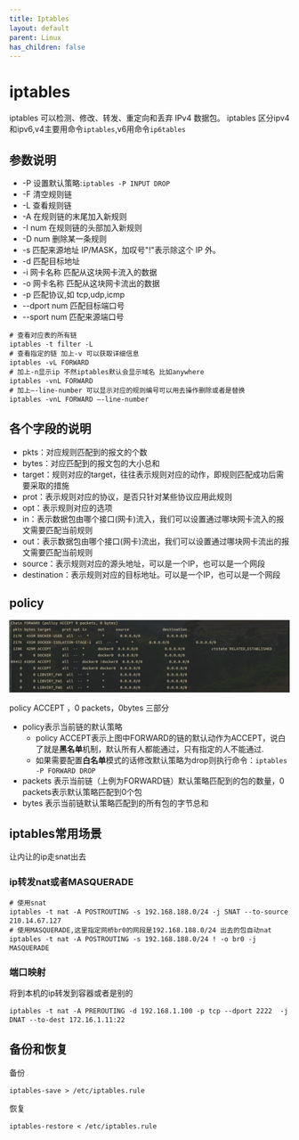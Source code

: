 ```yaml
---
title: Iptables
layout: default
parent: Linux
has_children: false
---
```


# iptables

iptables 可以检测、修改、转发、重定向和丢弃 IPv4 数据包。
iptables 区分ipv4和ipv6,v4主要用命令`iptables`,v6用命令`ip6tables`

## 参数说明

- -P	设置默认策略:`iptables -P INPUT DROP`
- -F	清空规则链
- -L	查看规则链
- -A	在规则链的末尾加入新规则
- -I	num 在规则链的头部加入新规则
- -D	num 删除某一条规则
- -s	匹配来源地址 IP/MASK，加叹号"!"表示除这个 IP 外。
- -d	匹配目标地址
- -i	网卡名称 匹配从这块网卡流入的数据
- -o	网卡名称 匹配从这块网卡流出的数据
- -p	匹配协议,如 tcp,udp,icmp
- --dport num	匹配目标端口号
- --sport num	匹配来源端口号



```shell
# 查看对应表的所有链
iptables -t filter -L
# 查看指定的链 加上-v 可以获取详细信息
iptables -vL FORWARD
# 加上-n显示ip 不然iptables默认会显示域名 比如anywhere
iptables -vnL FORWARD
# 加上–-line-number 可以显示对应的规则编号可以用去操作删除或者是替换
iptables -vnL FORWARD –-line-number
```

## 各个字段的说明

- pkts：对应规则匹配到的报文的个数
- bytes：对应匹配到的报文包的大小总和
- target：规则对应的target，往往表示规则对应的动作，即规则匹配成功后需要采取的措施
- prot：表示规则对应的协议，是否只针对某些协议应用此规则
- opt：表示规则对应的选项
- in：表示数据包由哪个接口(网卡)流入，我们可以设置通过哪块网卡流入的报文需要匹配当前规则
- out：表示数据包由哪个接口(网卡)流出，我们可以设置通过哪块网卡流出的报文需要匹配当前规则
- source：表示规则对应的源头地址，可以是一个IP，也可以是一个网段
- destination：表示规则对应的目标地址。可以是一个IP，也可以是一个网段


## policy

![iptables-policy](/assets/images/linux/iptables.jpg)

policy ACCEPT ，0 packets，0bytes 三部分

- policy表示当前链的默认策略
    - policy ACCEPT表示上图中FORWARD的链的默认动作为ACCEPT，说白了就是**黑名单**机制，默认所有人都能通过，只有指定的人不能通过.
    - 如果需要配置**白名单**模式的话修改默认策略为drop则执行命令：`iptables -P FORWARD DROP`
- packets 表示当前链（上例为FORWARD链）默认策略匹配到的包的数量，0 packets表示默认策略匹配到0个包
- bytes 表示当前链默认策略匹配到的所有包的字节总和

## iptables常用场景

让内让的ip走snat出去

### ip转发nat或者MASQUERADE

```shell
# 使用snat
iptables -t nat -A POSTROUTING -s 192.168.188.0/24 -j SNAT --to-source 210.14.67.127
# 使用MASQUERADE,这里指定网桥br0的网段是192.168.188.0/24 出去的包自动nat
iptables -t nat -A POSTROUTING -s 192.168.188.0/24 ! -o br0 -j MASQUERADE
```

### 端口映射

将到本机的ip转发到容器或者是别的

```shell
iptables -t nat -A PREROUTING -d 192.168.1.100 -p tcp --dport 2222  -j DNAT --to-dest 172.16.1.11:22
```

## 备份和恢复

备份

```shell
iptables-save > /etc/iptables.rule
```

恢复

```shell
iptables-restore < /etc/iptables.rule
```
